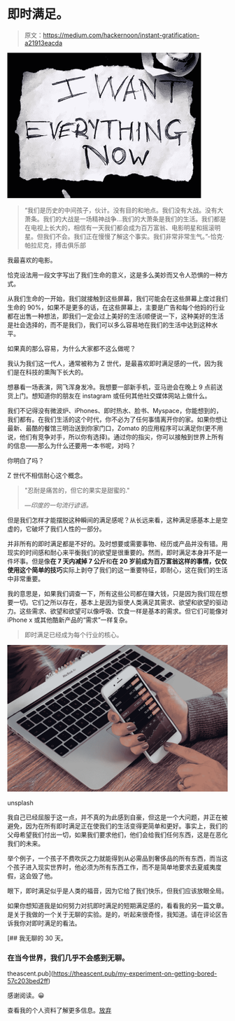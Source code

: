 # 即时满足。

> 原文：<https://medium.com/hackernoon/instant-gratification-a21913eacda>

![](img/10f325fd7c158fd0b922d4378670d28c.png)

> “我们是历史的中间孩子，伙计。没有目的和地点。我们没有大战。没有大萧条。我们的大战是一场精神战争…我们的大萧条是我们的生活。我们都是在电视上长大的，相信有一天我们都会成为百万富翁、电影明星和摇滚明星。但我们不会。我们正在慢慢了解这个事实。我们非常非常生气。”-恰克·帕拉尼克，搏击俱乐部

我最喜欢的电影。

恰克设法用一段文字写出了我们生命的意义，这是多么美妙而又令人恐惧的一种方式。

从我们生命的一开始，我们就接触到这些屏幕，我们可能会在这些屏幕上度过我们生命的 90%，如果不是更多的话，在这些屏幕上，主要是广告和每个他妈的行业都在出售一种想法，即我们一定会过上美好的生活(顺便说一下，这种美好的生活是社会选择的，而不是我们)，我们可以多么容易地在我们的生活中达到这种水平。

如果真的那么容易，为什么大家都不这么做呢？

我认为我们这一代人，通常被称为 Z 世代，是最喜欢即时满足感的一代，因为我们是在科技的熏陶下长大的。

想暴看一场表演，网飞浑身发冷。我想要一部新手机，亚马逊会在晚上 9 点前送货上门。想知道你的朋友在 instagram 或任何其他社交媒体网站上做什么。

我们不记得没有微波炉、iPhones、即时热水、脸书、Myspace，你能想到的，我们都有。在我们生活的这个时代，你不必为了任何事情离开你的家。如果你想让最新、最酷的餐馆三明治送到你家门口，Zomato 的应用程序可以满足你(更不用说，他们有竞争对手，所以你有选择)。通过你的指尖，你可以接触到世界上所有的信息——那么为什么还要用一本书呢，对吗？

你明白了吗？

Z 世代不相信耐心这个概念。

> "忍耐是痛苦的，但它的果实是甜蜜的."
> 
> —*印度的一句流行谚语。*

但是我们怎样才能摆脱这种瞬间的满足感呢？从长远来看，这种满足感基本上是空虚的，它破坏了我们人性的一部分。

并非所有的即时满足都是不好的。及时想要或需要事物、经历或产品并没有错。用现实的时间感和耐心来平衡我们的欲望是很重要的。然而，即时满足本身并不是一件坏事。但是像**在 7 天内减掉 7 公斤**和**在 20 岁前成为百万富翁这样的事情，仅仅使用这个简单的技巧**实际上剥夺了我们的这一重要特征，即耐心，这在我们的生活中非常重要。

我的意思是，如果我们调查一下，所有这些公司都在赚大钱，只是因为我们现在想要一切。它们之所以存在，基本上是因为驱使人类满足其需求、欲望和欲望的驱动力。这些需求、欲望和欲望可以像呼吸、饮食一样是基本的需求。但它们可能像对 iPhone x 或其他酷新产品的“需求”一样复杂。

> 即时满足已经成为每个行业的核心。

![](img/b708d5be3001e99d687f597592365081.png)

unsplash

我自己已经屈服于这一点，并不真的为此感到自豪，但这是一个大问题，并正在被避免，因为在所有即时满足正在使我们的生活变得更简单和更好。事实上，我们的父母希望我们付出一切，如果我们要求他们，他们会给我们任何东西，这是在恶化我们的未来。

举个例子，一个孩子不费吹灰之力就能得到从必需品到奢侈品的所有东西，而当这个孩子进入现实世界时，他必须为所有东西工作，而不是简单地要求去夏威夷度假，这会毁了他。

眼下，即时满足似乎是人类的福音，因为它给了我们快乐，但我们应该放眼全局。

如果你想知道我是如何努力对抗即时满足的短期满足感的，看看我的另一篇文章。是关于我做的一个关于无聊的实验。是的，听起来很奇怪，我知道。请在评论区告诉我你对即时满足的看法。

[](https://theascent.pub/my-experiment-on-getting-bored-57c203bed2ff) [## 我无聊的 30 天。

### 在当今世界，我们几乎不会感到无聊。

theascent.pub](https://theascent.pub/my-experiment-on-getting-bored-57c203bed2ff) 

感谢阅读。😀

查看我的个人资料了解更多信息。[放弃](https://medium.com/u/be1f7f12215d?source=post_page-----a21913eacda--------------------------------)